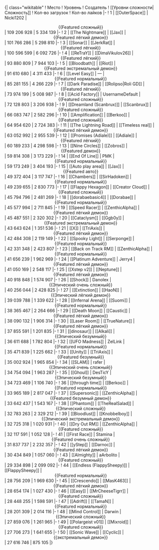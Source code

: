 {| class="wikitable"
! Место
! Уровень
! Создатель
! [[Уровни сложности|Сложность]]
! Кол-во загрузок
! Кол-во лайков
|-
! 1
| [[OuterSpace]]
| Nicki1202
| <center>{{Featured сложный}}</center>
| 109 206 928
| 5 334 139
|-
! 2
| [[The Nightmare]]
| [[Jax]]
| <center>{{Featured лёгкий демон}}</center>
| 101 766 286
| 5 298 810
|-
! 3
| [[Sonar]]
| [[JerkRat]]
| <center>{{Featured лёгкий}}</center>
| 100 596 599
| 6 092 726
|-
! 4
| [[ReTraY]]
| [[DimaVikulov26]]
| <center>{{Featured лёгкий}}</center>
| 93 880 809
| 7 944 103
|-
! 5
| [[Bloodbath]]
| [[Riot]]
| <center>{{Featured экстремальный демон}}</center>
| 91 610 680
| 4 311 433
|-
! 6
| [[Level Easy]]
| —
| <center>{{Featured нормальный}}</center>
| 85 281 155
| 4 266 229
|-
! 7
| [[Dark Paradise]]
| [[Rolipso|Roli GD]]
| <center>{{Featured лёгкий}}</center>
| 73 974 199
| 5 008 987
|-
! 8
| [[Acid Factory]]
| UsernameDefault
| <center>{{Featured сложный}}</center>
| 72 128 803
| 3 206 938
|-
! 9
| [[Dreamland (Scanbrux)]]
| [[Scanbrux]]
| <center>{{Featured сложный}}</center>
| 66 083 747
| 2 582 296
|-
! 10
| [[Amplification]]
| [[Berkoo]]
| <center>{{Featured сложный}}</center>
| 64 954 620
| 2 724 383
|-
! 11
| [[The Lightning Road]]
| [[Timeless real]]
| <center>{{Featured лёгкий демон}}</center>
| 63 052 992
| 2 955 539
|-
! 12
| [[Promises (Adiale)]]
| [[Adiale]]
| <center>{{Featured лёгкий}}</center>
| 60 189 233
| 4 298 598
|-
! 13
| [[Nine Circles]]
| [[Zobros]]
| <center>{{Featured демон}}</center>
| 59 814 308
| 3 173 229
|-
! 14
| [[End Of Line]]
| PMK
| <center>{{Featured нормальный}}</center>
| 59 173 249
| 3 404 193
|-
! 15
| [[Auto play area]]
| [[Jax]]
| <center>{{Featured авто}}</center>
| 49 372 404
| 3 117 747
|-
! 16
| [[Chambers]]
| [[SirHadoken]]
| <center>{{Featured нормальный}}</center>
| 49 239 655
| 2 830 773
|-
! 17
| [[Flappy Hexagon]]
| [[Creator Cloud]]
| <center>{{Featured сложный}}</center>
| 45 794 796
| 2 481 269
|-
! 18
| [[dorabaebasic4]]
| [[Dorabae]]
| <center>{{Featured нормальный}}</center>
| 45 577 994
| 2 711 845
|-
! 19
| [[Speed Racer]]
| [[ZenthicAlpha]]
| <center>{{Featured лёгкий демон}}</center>
| 45 487 551
| 2 320 302
|-
! 20
| [[Cataclysm]]
| [[Ggb0y]]
| <center>{{Featured экстремальный демон}}</center>
| 43 643 624
| 1 351 536
|-
! 21
| [[X]]
| [[TriAxis]]
| <center>{{Featured лёгкий демон}}</center>
| 42 484 308
| 2 119 149
|-
! 22
| [[Spooky Light]]
| [[Serponge]]
| <center>{{Featured нормальный}}</center>
| 42 331 348
| 2 423 807
|-
! 23
| [[Back on Track RM]]
| [[ZenthicAlpha]]
| <center>{{Featured нормальный}}</center>
| 41 656 239
| 1 962 969
|-
! 24
| [[Platinum Adventure]]
| Jerry4
| <center>{{Featured лёгкий демон}}</center>
| 41 050 169
| 2 548 117
|-
! 25
| [[Xstep v2]]
| [[Neptune]]
| <center>{{Featured лёгкий демон}}</center>
| 40 918 848
| 1 574 907
|-
! 26
| [[Shock]]
| Danolex
| <center>{{Эпический очень сложный}}</center>
| 40 256 044
| 2 428 825
|-
! 27
| [[Extinction]]
| [[HaoN]]
| <center>{{Эпический лёгкий демон}}</center>
| 39 039 788
| 1 339 622
|-
! 28
| [[Infernal Arena]]
| [[Suomi]]
| <center>{{Featured нормальный}}</center>
| 38 365 467
| 2 264 666
|-
! 29
| [[Death Moon]]
| [[Caustic]]
| <center>{{Featured лёгкий демон}}</center>
| 38 090 132
| 1 906 314
|-
! 30
| [[Laser Room]]
| [[TrueNature]]
| <center>{{Featured лёгкий демон}}</center>
| 37 855 591
| 1 201 835
|-
! 31
| [[dinosaur]]
| [[Alkali]]
| <center>{{Эпический безумный}}</center>
| 36 611 688
| 1 782 804
|-
! 32
| [[UFO Madness]]
| ZelLink
| <center>{{Featured нормальный}}</center>
| 35 471 839
| 1 225 662
|-
! 33
| [[Unity]]
| [[TriAxis]]
| <center>{{Featured безумный}}</center>
| 35 002 924
| 1 965 854
|-
! 34
| [[SLAM]]
| rafer
| <center>{{Эпический очень сложный}}</center>
| 34 754 094
| 1 963 287
|-
! 35
| [[Ghoul]]
| DesTicY
| <center>{{Эпический безумный}}</center>
| 34 723 469
| 1 106 740
|-
! 36
| [[through time]]
| [[Berkoo]]
| <center>{{Featured нормальный}}</center>
| 33 965 189
| 2 817 047
|-
! 37
| [[Supersonic]]
| [[ZenthicAlpha]]
| <center>{{Featured безумный демон}}</center>
| 33 642 437
| 1 543 167
|-
! 38
| [[Phantom]]
| [[TheRealSalad]]
| <center>{{Эпический сложный}}</center>
| 32 783 263
| 2 329 212
|-
! 39
| [[Bloodlust]]
| [[Knobbelboy]]
| <center>{{Эпический экстремальный демон}}</center>
| 32 725 318
| 1 020 931
|-
! 40
| [[Dry Out RM]]
| [[ZenthicAlpha]]
| <center>{{Featured сложный}}</center>
| 32 117 591
| 1 052 128
|-
! 41
| [[First Race]]
| Stamina
| <center>{{Featured очень сложный}}</center>
| 31 837 737
| 2 232 357
|-
! 42
| [[yStep]]
| [[Darnoc]]
| <center>{{Featured лёгкий демон}}</center>
| 30 434 849
| 1 057 060
|-
! 43
| [[Almighty]]
| aArbolito
| <center>{{Featured сложный}}</center>
| 29 334 898
| 2 099 092
|-
! 44
| [[Endless (FlappySheepy)]]
| [[FlappySheepy]]
| <center>{{Featured нормальный}}</center>
| 28 756 209
| 1 969 630
|-
! 45
| [[Crescendo]]
| [[MasK463]]
| <center>{{Featured лёгкий демон}}</center>
| 28 654 174
| 1 027 430
|-
! 46
| [[Easy]]
| [[MrCheeseTigrr]]
| <center>{{Featured сложный}}</center>
| 28 448 255
| 1 598 591
|-
! 47
| [[Adrift]]
| [[TamaN]]
| <center>{{Featured нормальный}}</center>
| 28 201 309
| 2 014 116
|-
! 48
| [[Mind Control]]
| Darwin
| <center>{{Эпический сложный}}</center>
| 27 859 076
| 1 261 965
|-
! 49
| [[Polargeist v01]]
| [[Mixroid]]
| <center>{{Featured сложный}}</center>
| 27 706 273
| 1 641 655
|-
! 50
| [[Sonic Wave]]
| [[Cyclic]]
| <center>{{экстремальный демон}}</center>
| 27 616 746
| 875 105
|}